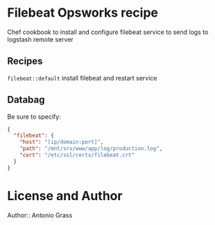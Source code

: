 Filebeat Opsworks recipe
========================

Chef cookbook to install and configure filebeat service to send logs to logstash remote server

Recipes
------------------

`filebeat::default` install filebeat and restart service

Databag
-------------------
Be sure to specify: 
```json
{ 
  "filebeat": {
    "host": "[ip/domain:port]",
    "path": "/mnt/srv/www/app/log/production.log",
    "cert": "/etc/ssl/certs/filebeat.crt"
  }
}
```

License and Author
===============================

Author:: Antonio Grass

